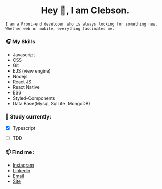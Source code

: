 <h1 align="center"> Hey  👋, I am Clebson. </h1>

```
I am a Front-end developer who is always looking for something new. Whether web or mobile, everything fascinates me.  

```
### 🎧 My Skills
- Javascript
- CSS
- Git
- EJS (view engine)
- Nodejs
- React JS
- React Native
- ES6
- Styled-Components
- Data Base(Mysql, SqlLite, MongoDB)

###  💾 Study currently:
-  [x] Typescript
-  [ ] TDD


### 📫 Find me:
- [Instagram]( https://instagram.com/clebsantos96)
- [Linkedin](https://www.linkedin.com/in/clebson-santos-1270aa18b)
- [Email](clebsonsantos.dev@gmail.com)
- [Site](https://clebsonsantos.com)


